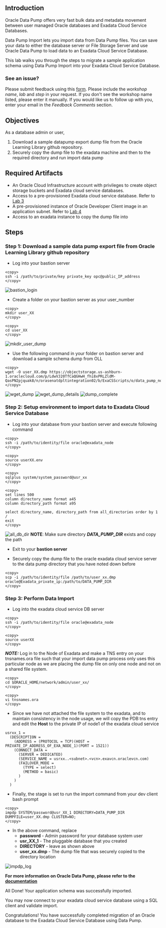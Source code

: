 ## Introduction

Oracle Data Pump offers very fast bulk data and metadata movement between user managed Oracle databases and Exadata Cloud Service Databases.

Data Pump Import lets you import data from Data Pump files. You can save your data to either the database server or File Storage Server and use Oracle Data Pump to load data to an Exadata Cloud Service Database.

This lab walks you through the steps to migrate a sample application schema using Data Pump Import into your Exadata Cloud Service Database.

### See an issue?
Please submit feedback using this [form](https://apexapps.oracle.com/pls/apex/f?p=133:1:::::P1_FEEDBACK:1). Please include the *workshop name*, *lab* and *step* in your request.  If you don't see the workshop name listed, please enter it manually. If you would like us to follow up with you, enter your email in the *Feedback Comments* section.

## Objectives

As a database admin or user,

1. Download a sample datapump export dump file from the Oracle Learning Library github repository.
2. Securely copy the dump file to the exadata machine and then to the required directory and run import data pump



## Required Artifacts
- An Oracle Cloud Infrastructure account with privileges to create object storage buckets and Exadata cloud service databases.
- Access to a pre-provisioned Exadata cloud service database. Refer to [Lab 3](?lab=lab-3-provision-databases-on-exadata-cloud)
- A pre-provisioned instance of Oracle Developer Client image in an application subnet. Refer to [Lab 4](?lab=lab-4-configure-development-system-for-use)
- Access to an exadata instance to copy the dump file into

## Steps

### **Step 1:** Download a sample data pump export file from Oracle Learning Library github repository

- Log into your bastion server

```
<copy>
ssh -i /path/to/private/key private_key opc@public_IP_address
</copy>
```

![bastion_login](./images/HOL-DataPump/bastion_login.png " ")

- Create a folder on your bastion server as your user_number 


```
<copy>
mkdir user_XX
</copy>
```

```
<copy>
cd user_XX
</copy>
```

![mkdir_user_dump](./images/HOL-DataPump/mkdir_user_dump.png " ")

- Use the following command in your folder on bastion server and download a sample schema dump from OLL

```
<copy>
wget -O user_XX.dmp https://objectstorage.us-ashburn-1.oraclecloud.com/p/LdwVJ20TfCaQGHwH_fhi8xPRLZldM-QasPN2pjquak8/n/orasenatdpltintegration02/b/ExaCSScripts/o/data_pump_nodeapp.dmp
</copy>
```

![wget_dump](./images/HOL-DataPump/wget_dump.png " ")
![wget_dump_details](./images/HOL-DataPump/wget_dump_details.png " ")
![dump_complete](./images/HOL-DataPump/dump_complete.png " ")

### **Step 2:** Setup environment to import data to Exadata Cloud Service Database 
- Log into your database from your bastion server and execute following command

```
<copy>
ssh -i /path/to/identity/file oracle@exadata_node
</copy>
```

```
<copy>
source userXX.env
</copy>
```

```
<copy>
sqlplus system/system_password@usr_xx
</copy>
```

```
<copy>
set lines 500
column directory_name format a45
column directory_path format a95

select directory_name, directory_path from all_directories order by 1
/
exit
</copy>
```

![all_db_dir](./images/HOL-DataPump/all_db_dir.png " ")
**NOTE**: Make sure directory ***DATA_PUMP_DIR*** exists and copy the path

- Exit to your **bastion server**

- Securely copy the dump file to the oracle exadata cloud service server to the data pump directory that you have noted down before

```
<copy>
scp -i /path/to/identity/file /path/to/user_xx.dmp oracle@Exadata_private_ip:/path/to/DATA_PUMP_DIR
</copy>
```

### **Step 3:** Perform Data Import
- Log into the exadata cloud service DB server 

```
<copy>
ssh -i /path/to/identity/file oracle@exadata_node
</copy>
```

```
<copy>
source userXX
</copy>
```

***NOTE:*** Log in to the Node of Exadata and make a TNS entry on your tnsnames.ora file such that your import data pump process only uses this particular node as we are placing the dump file on only one node and not on a shared file system.

```
<copy>
cd $ORACLE_HOME/network/admin/user_xx/
</copy>
```

```
<copy>
vi tnsnames.ora
</copy>
```
- Since we have not attached the file system to the exadata, and to maintain consistency in the node usage, we will copy the PDB tns entry and edit the **Host** to the private IP of node1 of the exadata cloud service

```
usrxx_1 =
  (DESCRIPTION =
    (ADDRESS = (PROTOCOL = TCP)(HOST = PRIVATE_IP_ADDRESS_OF_EXA_NODE_1)(PORT = 1521))
    (CONNECT_DATA =
      (SERVER = DEDICATED)
      (SERVICE_NAME = usrxx..<subnet>.<vcn>.exavcn.oraclevcn.com)
      (FAILOVER_MODE =
        (TYPE = select)
        (METHOD = basic)
      )
    )
  )
```


- Finally, the stage is set to run the import command from your dev client bash prompt

```
<copy>
impdp SYSTEM/password@usr_XX_1 DIRECTORY=DATA_PUMP_DIR DUMPFILE=user_XX.dmp CLUSTER=NO; 
</copy>
```

- In the above command, replace
  * __password__ - Admin password for your database system user
  * __usr_XX_1__ - The pluggable database that you created 
  * __DIRECTORY__ - leave as shown above
  * __user_xx.dmp__ -  The dump file that was securely copied to the directory location

![impdp_log](./images/HOL-DataPump/impdp_log.png " ")

**For more information on Oracle Data Pump, please refer to the [documentation](https://docs.oracle.com/en/database/oracle/oracle-database/19/sutil/oracle-data-pump.html#GUID-501A9908-BCC5-434C-8853-9A6096766B5A)**

All Done! Your application schema was successfully imported. 

You may now connect to your exadata cloud service database using a SQL client and validate import.

Congratulations! You have successfully completed migration of an Oracle database to the Exadata Cloud Service Database using Data Pump.
